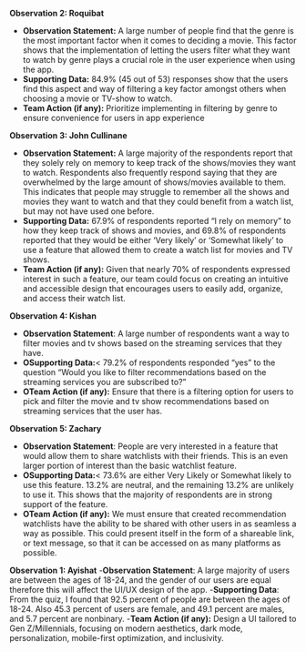 **Observation 2: Roquibat** <br>
- **Observation Statement:** A large number of people find that the genre is the most important factor when it comes to deciding a movie. This factor shows that the implementation of letting the users filter what they want to watch by genre plays a crucial role in the user experience when using the app. 
- **Supporting Data:** 84.9% (45 out of 53) responses show that the users find this aspect and way of filtering a key factor amongst others when choosing a movie or TV-show to watch. 
- **Team Action (if any):** Prioritize implementing in filtering by genre to ensure convenience for users in app experience

**Observation 3: John Cullinane** <br>
- **Observation Statement:** A large majority of the respondents report that they solely rely on memory to keep track of the shows/movies they want to watch. Respondents also frequently respond saying that they are overwhelmed by the large amount of shows/movies available to them. This indicates that people may struggle to remember all the shows and movies they want to watch and that they could benefit from a watch list, but may not have used one before.
- **Supporting Data:** 67.9% of respondents reported “I rely on memory” to how they keep track of shows and movies, and 69.8% of respondents reported that they would be either ‘Very likely’ or ‘Somewhat likely’ to use a feature that allowed them to create a watch list for movies and TV shows.
- **Team Action (if any):** Given that nearly 70% of respondents expressed interest in such a feature, our team could focus on creating an intuitive and accessible design that encourages users to easily add, organize, and access their watch list.

**Observation 4: Kishan**
- **Observation Statement**: A large number of respondents want a way to filter movies and tv shows based on the streaming services that they have. 
- **OSupporting Data:**< 79.2% of respondents responded “yes” to the question “Would you like to filter recommendations based on the streaming services you are subscribed to?”
- **OTeam Action (if any):** Ensure that there is a filtering option for users to pick and filter the movie and tv show recommendations based on streaming services that the user has.

**Observation 5: Zachary**
- **Observation Statement**: People are very interested in a feature that would allow them to share watchlists with their friends. This is an even larger portion of interest than the basic watchlist feature. 
- **OSupporting Data:**< 73.6% are either Very Likely or Somewhat likely to use this feature. 13.2% are neutral, and the remaining 13.2% are unlikely to use it.  This shows that the majority of respondents are in strong support of the feature. 
- **OTeam Action (if any):** We must ensure that created recommendation watchlists have the ability to be shared with other users in as seamless a way as possible. This could present itself in the form of a shareable link, or text message, so that it can be accessed on as many platforms as possible. 

**Observation 1: Ayishat**
-**Observation Statement**: A large majority of users are between the ages of 18-24, and the gender of our users are equal therefore this will affect the UI/UX design of the app.
-**Supporting Data**: From the quiz, I found that 92.5 percent of people are between the ages of 18-24. Also 45.3 percent of users are female, and 49.1 percent are males, and 5.7 percent are nonbinary. 
-**Team Action (if any):** Design a UI tailored to Gen Z/Millennials, focusing on modern aesthetics, dark mode, personalization, mobile-first optimization, and inclusivity.
